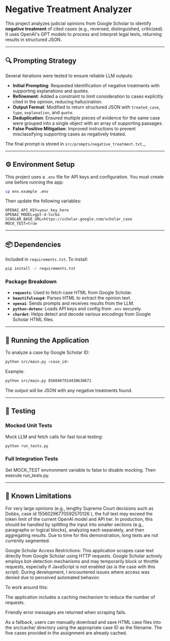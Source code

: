 ﻿# Negative Treatment Analyzer

This project analyzes judicial opinions from Google Scholar to identify **negative treatment** of cited cases (e.g., reversed, distinguished, criticized). It uses OpenAI's GPT models to process and interpret legal texts, returning results in structured JSON.

---

## 🔍 Prompting Strategy

Several iterations were tested to ensure reliable LLM outputs:

- **Initial Prompting**: Requested identification of negative treatments with supporting explanations and quotes.
- **Refinement**: Added a constraint to limit consideration to cases explicitly cited in the opinion, reducing hallucination.
- **Output Format**: Modified to return structured JSON with `treated_case`, `type`, `explanation`, and `quote`.
- **Deduplication**: Ensured multiple pieces of evidence for the same case were grouped into a single object with an array of supporting passages.
- **False Positive Mitigation**: Improved instructions to prevent misclassifying supporting cases as negatively treated.

The final prompt is stored in `src/prompts/negative_treatment.txt`._

---

## ⚙️ Environment Setup

This project uses a `.env` file for API keys and configuration. You must create one before running the app:

```bash
cp env.example .env
```

Then update the following variables:

```
OPENAI_API_KEY=your_key_here
OPENAI_MODEL=gpt-4-turbo
SCHOLAR_BASE_URL=https://scholar.google.com/scholar_case
MOCK_TEST=true
```

---

## 📦 Dependencies

Included in `requirements.txt`. To install:

```bash
pip install -r requirements.txt
```

### Package Breakdown

- **`requests`**: Used to fetch case HTML from Google Scholar.
- **`beautifulsoup4`**: Parses HTML to extract the opinion text.
- **`openai`**: Sends prompts and receives results from the LLM.
- **`python-dotenv`**: Loads API keys and config from `.env` securely.
- **`chardet`**: Helps detect and decode various encodings from Google Scholar HTML files.

---

## 🧪 Running the Application

To analyze a case by Google Scholar ID:

```bash
python src/main.py <case_id>
```

Example:

```bash
python src/main.py 8560467914430638671
```

The output will be JSON with any negative treatments found.

---

## 🧪 Testing

### Mocked Unit Tests

Mock LLM and fetch calls for fast local testing:

```bash
python run_tests.py
```

### Full Integration Tests

Set MOCK_TEST environment variable to false to disable mocking.  Then execute run_tests.py.

---

## 🚧 Known Limitations


For very large opinions (e.g., lengthy Supreme Court decisions such as Dobbs, case id 15560296770592570126 ),
the full text may exceed the token limit of the current OpenAI model and API tier.
In production, this should be handled by splitting the input into smaller sections
(e.g., paragraphs or logical blocks), analyzing each separately, and then aggregating results.
Due to time for this demonstration, long texts are not currently segmented.

Google Scholar Access Restrictions:
This application scrapes case text directly from Google Scholar using HTTP requests. 
Google Scholar actively employs bot-detection mechanisms and may temporarily block or throttle requests, 
especially if JavaScript is not enabled (as is the case with this script). 
During development, I encountered issues where access was denied due to perceived automated behavior.

To work around this:

The application includes a caching mechanism to reduce the number of requests.

Friendly error messages are returned when scraping fails.

As a fallback, users can manually download and save HTML case files into
the src/cache/ directory using the appropriate case ID as the filename.  The five cases provided in the assignment are already cached.
